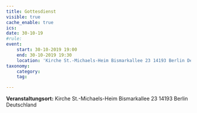 ```yaml
---
title: Gottesdienst
visible: true
cache_enable: true
ics: 
date: 30-10-19
#rule: 
event:
	start: 30-10-2019 19:00
	end: 30-10-2019 19:30
	location: 'Kirche St.-Michaels-Heim Bismarkallee 23 14193 Berlin Deutschland'
taxonomy:
	category: 
	tag: 

---
```




**Veranstaltungsort:** Kirche St.-Michaels-Heim
Bismarkallee 23
14193 Berlin
Deutschland

